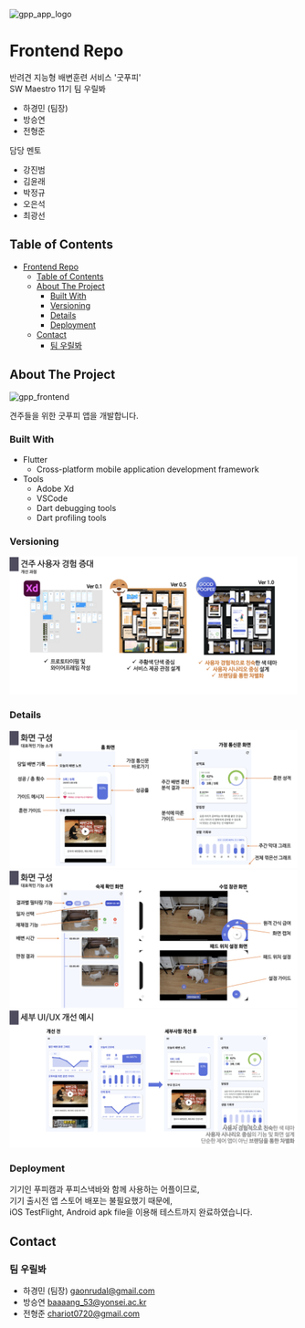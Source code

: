 ![gpp_app_logo](readme_media/gpp_app_logo.png)

# Frontend Repo

반려견 지능형 배변훈련 서비스 '굿푸피'  
SW Maestro 11기 팀 우릴봐

- 하경민 (팀장)
- 방승연
- 전형준

담당 멘토

- 강진범
- 김윤래
- 박정규
- 오은석
- 최광선

## Table of Contents

- [Frontend Repo](#frontend-repo)
  - [Table of Contents](#table-of-contents)
  - [About The Project](#about-the-project)
    - [Built With](#built-with)
    - [Versioning](#versioning)
    - [Details](#details)
    - [Deployment](#deployment)
  - [Contact](#contact)
    - [팀 우릴봐](#팀-우릴봐)

## About The Project

![gpp_frontend](readme_media/gpp_frontend.jpeg)

견주들을 위한 굿푸피 앱을 개발합니다.

### Built With

- Flutter
  - Cross-platform mobile application development framework
- Tools
  - Adobe Xd
  - VSCode
  - Dart debugging tools
  - Dart profiling tools

### Versioning

![versioning](readme_media/gpp_app_versioning.png)

### Details

![intro_1](readme_media/gpp_app_intro_1.png)
![intro_2](readme_media/gpp_app_intro_2.png)
![intro_3](readme_media/gpp_app_intro_3.png)

### Deployment

기기인 푸피캠과 푸피스낵바와 함께 사용하는 어플이므로,  
기기 출시전 앱 스토어 배포는 불필요했기 때문에,  
iOS TestFlight, Android apk file을 이용해 테스트까지 완료하였습니다.  

## Contact

### 팀 우릴봐

- 하경민 (팀장) gaonrudal@gmail.com
- 방승연 baaaang_53@yonsei.ac.kr
- 전형준 chariot0720@gmail.com
